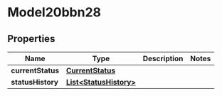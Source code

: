 

# Model20bbn28


## Properties

| Name | Type | Description | Notes |
|------------ | ------------- | ------------- | -------------|
|**currentStatus** | [**CurrentStatus**](CurrentStatus.md) |  |  |
|**statusHistory** | [**List&lt;StatusHistory&gt;**](StatusHistory.md) |  |  |



